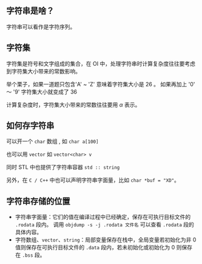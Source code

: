 ## 字符串是啥？

字符串可以看作是字符序列。

## 字符集

字符集是符号和文字组成的集合，在 OI 中，处理字符串时计算复杂度往往要考虑到字符集大小带来的常数影响。

举个栗子，如果一道题只包含'A' ~ 'Z' 意味着字符集大小是 26 。 如果再加上 '0' ～ '9' 字符集大小就变成了 36

计算复杂度时，字符集大小带来的常数往往要用 $\alpha$ 表示。

## 如何存字符串

可以开一个 `char` 数组 , 如 `char a[100]`

也可以用 `vector` 如  `vector<char> v`

同时 STL 中也提供了字符串容器 `std :: string` 

另外，在 `C / C++` 中也可以声明字符串字面量，比如 `char *buf = "XD"`。

## 字符串存储的位置

-   字符串字面量：它们的值在编译过程中已经确定，保存在可执行目标文件的 `.rodata` 段内。
    调用 `objdump -s -j .rodata 文件名` 可以查看 `.rodata` 段的具体内容。
-   字符数组、`vector`、`string`：局部变量保存在栈中，全局变量若初始化为非 0 值则保存在可执行目标文件的 `.data` 段内，若未初始化或初始化为 0 则保存在 `.bss` 段。
